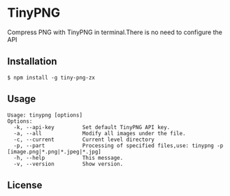 # TinyPNG



Compress PNG with TinyPNG  in terminal.There is no need to configure the API

## Installation

    $ npm install -g tiny-png-zx


## Usage

```
Usage: tinypng [options] 
Options:
  -k, --api-key      	Set default TinyPNG API key.
  -a, --all             Modify all images under the file.
  -c, --current      	Current level directory
  -p, --part            Processing of specified files,use: tinypng -p  [image.png|*.png|*.jpeg|*.jpg]
  -h, --help            This message.
  -v, --version         Show version.
```

## License

